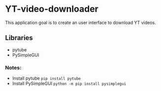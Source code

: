 # YT-video-downloader

This application goal is to create an user interface to download YT videos.

## Libraries

- pytube
- PySimpleGUI 


### Notes:

- Install pytube `pip install pytube`
- Install PySimpleGUI `python -m pip install pysimplegui`